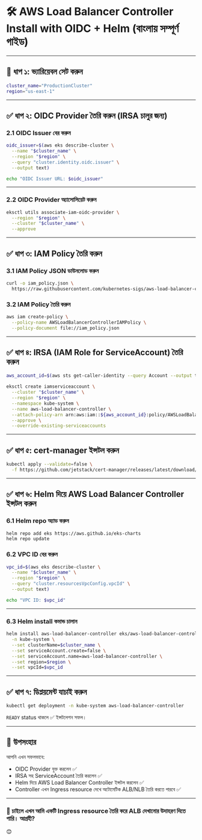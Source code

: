 
# 🛠️ AWS Load Balancer Controller Install with OIDC + Helm (বাংলায় সম্পূর্ণ গাইড)

---

## 🔰 ধাপ ১: ভ্যারিয়েবল সেট করুন

```bash
cluster_name="ProductionCluster"
region="us-east-1"
```

---

## ✅ ধাপ ২: OIDC Provider তৈরি করুন (IRSA চালুর জন্য)

### 2.1 OIDC Issuer বের করুন

```bash
oidc_issuer=$(aws eks describe-cluster \
  --name "$cluster_name" \
  --region "$region" \
  --query "cluster.identity.oidc.issuer" \
  --output text)

echo "OIDC Issuer URL: $oidc_issuer"
```

---

### 2.2 OIDC Provider অ্যাসোসিয়েট করুন

```bash
eksctl utils associate-iam-oidc-provider \
  --region "$region" \
  --cluster "$cluster_name" \
  --approve
```

---

## ✅ ধাপ ৩: IAM Policy তৈরি করুন

### 3.1 IAM Policy JSON ডাউনলোড করুন

```bash
curl -o iam_policy.json \
  https://raw.githubusercontent.com/kubernetes-sigs/aws-load-balancer-controller/v2.11.0/docs/install/iam_policy.json
```

### 3.2 IAM Policy তৈরি করুন

```bash
aws iam create-policy \
  --policy-name AWSLoadBalancerControllerIAMPolicy \
  --policy-document file://iam_policy.json
```

---

## ✅ ধাপ ৪: IRSA (IAM Role for ServiceAccount) তৈরি করুন

```bash
aws_account_id=$(aws sts get-caller-identity --query Account --output text)

eksctl create iamserviceaccount \
  --cluster "$cluster_name" \
  --region "$region" \
  --namespace kube-system \
  --name aws-load-balancer-controller \
  --attach-policy-arn arn:aws:iam::${aws_account_id}:policy/AWSLoadBalancerControllerIAMPolicy \
  --approve \
  --override-existing-serviceaccounts
```

---

## ✅ ধাপ ৫: cert-manager ইন্সটল করুন

```bash
kubectl apply --validate=false \
  -f https://github.com/jetstack/cert-manager/releases/latest/download/cert-manager.yaml
```

---

## ✅ ধাপ ৬: Helm দিয়ে AWS Load Balancer Controller ইন্সটল করুন

### 6.1 Helm repo অ্যাড করুন

```bash
helm repo add eks https://aws.github.io/eks-charts
helm repo update
```

### 6.2 VPC ID বের করুন

```bash
vpc_id=$(aws eks describe-cluster \
  --name "$cluster_name" \
  --region "$region" \
  --query "cluster.resourcesVpcConfig.vpcId" \
  --output text)

echo "VPC ID: $vpc_id"
```

---

### 6.3 Helm install কমান্ড চালান

```bash
helm install aws-load-balancer-controller eks/aws-load-balancer-controller \
  -n kube-system \
  --set clusterName=$cluster_name \
  --set serviceAccount.create=false \
  --set serviceAccount.name=aws-load-balancer-controller \
  --set region=$region \
  --set vpcId=$vpc_id
```

---

## ✅ ধাপ ৭: ডিপ্লয়মেন্ট যাচাই করুন

```bash
kubectl get deployment -n kube-system aws-load-balancer-controller
```

`READY` status থাকলে ✅ ইন্সটলেশন সফল।

---

## 🎯 উপসংহার

আপনি এখন সফলভাবে:

* OIDC Provider যুক্ত করলেন ✅
* IRSA সহ ServiceAccount তৈরি করলেন ✅
* Helm দিয়ে AWS Load Balancer Controller ইন্সটল করলেন ✅
* Controller এখন Ingress resource দেখে অটোমেটিক ALB/NLB তৈরি করতে পারবে ✅

---

### 🧪 চাইলে এখন আমি একটি Ingress resource তৈরি করে ALB দেখানোর উদাহরণ দিতে পারি। আগ্রহী?

😊

